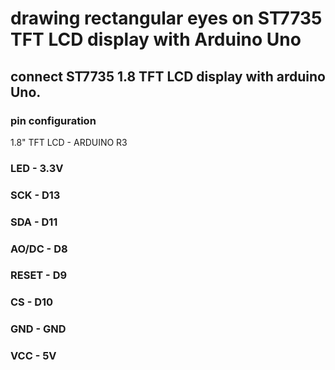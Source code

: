 # drawing rectangular eyes on ST7735 TFT LCD display with Arduino Uno
## connect ST7735 1.8 TFT LCD display with arduino Uno.
### pin configuration
1.8" TFT LCD -	ARDUINO R3
### LED -	3.3V
### SCK -	D13
### SDA -	D11
### AO/DC -	D8
### RESET -	D9
### CS -	D10
### GND -	GND
### VCC - 5V
